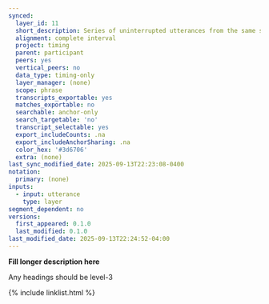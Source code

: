 ```yaml
---
synced:
  layer_id: 11
  short_description: Series of uninterrupted utterances from the same speaker
  alignment: complete interval
  project: timing
  parent: participant
  peers: yes
  vertical_peers: no
  data_type: timing-only
  layer_manager: (none)
  scope: phrase
  transcripts_exportable: yes
  matches_exportable: no
  searchable: anchor-only
  search_targetable: 'no'
  transcript_selectable: yes
  export_includeCounts: .na
  export_includeAnchorSharing: .na
  color_hex: '#3d6706'
  extra: (none)
last_sync_modified_date: 2025-09-13T22:23:08-0400
notation:
  primary: (none)
inputs:
  - input: utterance
    type: layer
segment_dependent: no
versions:
  first_appeared: 0.1.0
  last_modified: 0.1.0
last_modified_date: 2025-09-13T22:24:52-04:00
---
```


**Fill longer description here**

Any headings should be level-3


{% include linklist.html %}
